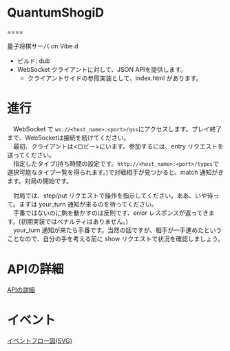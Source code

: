 # QuantumShogiD
====

量子将棋サーバ on Vibe.d

- ビルド: dub
- WebSocket クライアントに対して、JSON APIを提供します。
  - クライアントサイドの参照実装として、index.html があります。

# 進行
　WebSocket で `ws://<host_name>:<port>/qss`にアクセスします。プレイ終了まで、WebSocketは接続を続けてください。  
　最初、クライアントは<ロビー>にいます。参加するには、entry リクエストを送ってください。  
　指定したタイプ(持ち時間の設定です。`http://<host_name>:<port>/types`で選択可能なタイプ一覧を得られます。)で対戦相手が見つかると、match 通知がきます。対局の開始です。

　対局では、step/put リクエストで操作を指示してください。ああ、いや待って。まずは your_turn 通知が来るのを待ってください。  
　手番ではないのに駒を動かすのは反則です、error レスポンスが返ってきます。(初期実装ではペナルティはありません。)  
　your_turn 通知が来たら手番です。当然の話ですが、相手が一手進めたということなので、自分の手を考える前に show リクエストで状況を確認しましょう。

# APIの詳細
  [APIの詳細](/doc/json_api.md)

# イベント
  [イベントフロー図(SVG)](/doc/event_matrix.svg)

